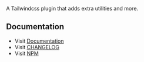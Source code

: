 A Tailwindcss plugin that adds extra utilities and more.

## Documentation

-   Visit [Documentation](https://babakfp.ir/docs/tailwindcss-addons)
-   Visit [CHANGELOG](https://babakfp.ir/docs/tailwindcss-addons/changelog)
-   Visit [NPM](https://www.npmjs.com/package/tailwindcss-addons)

